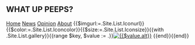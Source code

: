 ## WHAT UP PEEPS?
[Home](/) [News](/) [Opinion](/) [About](/) {{$imgurl:=.Site.List.Iconurl}}{{$color:=.Site.List.Iconcolor}}{{$size:=.Site.List.Iconsize}}{{with .Site.List.gallery}}{{range $key, $value := .}}[![{{$value.alt}}]({{$imgurl}}{{$value.filename}}?&size={{$size}}&color={{$color}})]({{$value.url}}) {{end}}{{end}}

